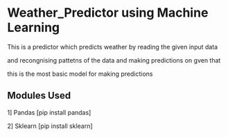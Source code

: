 # Weather_Predictor using Machine Learning

This is a predictor which predicts weather by reading the given input data

and recongnising pattetns of the data and making predictions on gven that 

this is the most basic model for making predictions 

## Modules Used
1] Pandas  [pip install pandas]

2] Sklearn [pip install sklearn]
